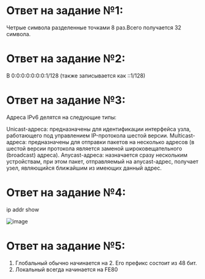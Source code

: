 # Ответ на задание №1:

Четрые символа разделенные точками 8 раз.Всего получается 32 символа.

# Ответ на задание №2:

В 0:0:0:0:0:0:0:1/128 (также записывается как ::1/128)

# Ответ на задание №3:

Адреса IPv6 делятся на следующие типы:

Unicast-адреса: предназначены для идентификации интерфейса узла, работающего под управлением IP-протокола шестой версии.
Multicast-адреса: предназначены для отправки пакетов на несколько адресов (в шестой версии протокола является заменой широковещательного (broadcast) адреса).
Anycast-адреса: назначается сразу нескольким устройствам, при этом пакет, отправляемый на anycast-адрес, получает узел, являющийся ближайшим из имеющих данный адрес.

# Ответ на задание №4:

ip addr show 

![image](https://user-images.githubusercontent.com/107581500/196051153-bdea1228-e62f-4522-9d80-10a5422960c7.png)


# Ответ на задание №5:

1. Глобальный обычно начинается на 2. Его префикс состоит из 48 бит.
2. Локальный всегда начинается на FE80

